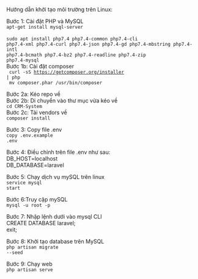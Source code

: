 Hướng dẫn khởi tạo môi trường trên Linux:

Bước 1: Cài đặt PHP và MySQL <br>
<code>apt-get install mysql-server </code> <br>
<code>sudo apt install php7.4 php7.4-common php7.4-cli php7.4-xml php7.4-curl php7.4-json php7.4-gd php7.4-mbstring php7.4-intl 
php7.4-bcmath php7.4-bz2 php7.4-readline php7.4-zip php7.4-mysql</code><br>
Bước 1b: Cài đặt composer<br>
<code> curl -sS https://getcomposer.org/installer | php </code><br>
<code> mv composer.phar /usr/bin/composer</code> <br>

Bước 2a: Kéo repo về <br>
Bước 2b: Di chuyển vào thư mục vừa kéo về <br>
<code>cd CRM-System</code><br>
Bước 2c: Tải vendors về <br>
<code>composer install</code><br>

Bước 3: Copy file .env<br>
<code>copy .env.example .env</code><br>

Bước 4: Điều chỉnh trên file .env như sau:<br>
DB_HOST=localhost<br>
DB_DATABASE=laravel<br>

Bước 5: Chạy dịch vụ mySQL trên linux<br>
<code>service mysql start</code><br>

Bước 6:Truy cập mySQL<br>
<code>mysql -u root -p</code><br>

Bước 7: Nhập lệnh dưới vào mysql CLI<br>
CREATE DATABASE laravel;<br>
exit;<br>

Bước 8: Khởi tạo database trên MySQL<br>
<code>php artisan migrate --seed</code><br>

Bước 9: Chạy web<br>
<code>php artisan serve</code><br>